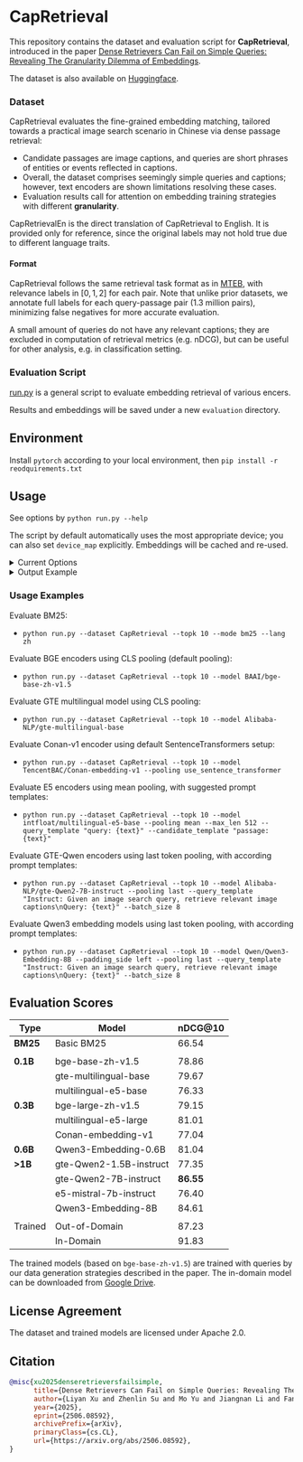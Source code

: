 # CapRetrieval

This repository contains the dataset and evaluation script for **CapRetrieval**, introduced in the paper [Dense Retrievers Can Fail on Simple Queries: Revealing The Granularity Dilemma of Embeddings](https://arxiv.org/abs/2506.08592).

The dataset is also available on [Huggingface](https://huggingface.co/datasets/lxucs/CapRetrieval).

### Dataset

CapRetrieval evaluates the fine-grained embedding matching, tailored towards a practical image search scenario in Chinese via dense passage retrieval:
- Candidate passages are image captions, and queries are short phrases of entities or events reflected in captions.
- Overall, the dataset comprises seemingly simple queries and captions; however, text encoders are shown limitations resolving these cases.
- Evaluation results call for attention on embedding training strategies with different **granularity**.

CapRetrievalEn is the direct translation of CapRetrieval to English. It is provided only for reference, since the original labels may not hold true due to different language traits.

#### Format

CapRetrieval follows the same retrieval task format as in [MTEB](https://huggingface.co/spaces/mteb/leaderboard), with relevance labels in $[0,1,2]$ for each pair.
Note that unlike prior datasets, we annotate full labels for each query-passage pair (1.3 million pairs), minimizing false negatives for more accurate evaluation.

A small amount of queries do not have any relevant captions; they are excluded in computation of retrieval metrics (e.g. nDCG), but can be useful for other analysis, e.g. in classification setting.

### Evaluation Script

[run.py](run.py) is a general script to evaluate embedding retrieval of various encers.

Results and embeddings will be saved under a new `evaluation` directory.


## Environment

Install `pytorch` according to your local environment, then `pip install -r reodquirements.txt`


## Usage

See options by `python run.py --help`

The script by default automatically uses the most appropriate device; you can also set `device_map` explicitly. Embeddings will be cached and re-used.

<details>
  <summary>Current Options</summary>

```
options:
  -h, --help            show this help message and exit
  --dataset DATASET     Dataset name
  --lang {en,zh}        Dataset language (for BM25)
  --mode {dense,bm25}   Search mode
  --model MODEL         HF model name or path
  --device_map DEVICE_MAP
                        Set model device map explicitly
  --max_len MAX_LEN     Max seq length
  --pooling {cls,mean,last,use_sentence_transformer}
                        Encoder pooling style
  --disable_normalization
                        Disable embedding normalization
  --query_template QUERY_TEMPLATE
                        Prompt template for query
  --candidate_template CANDIDATE_TEMPLATE
                        Prompt template for candidate
  --padding_side {left,right}
                        Tokenizer padding side
  --threshold THRESHOLD
                        Use results under distance threshold for evaluation
  --topk TOPK           Use top k results for evaluation
  --batch_size BATCH_SIZE
                        Eval batch size
  --result_path RESULT_PATH
                        Compute metrics of existing results directly
```
</details>

<details>
  <summary>Output Example</summary>

```
Search: 100%|██████████| 404/404 [00:00<00:00, 5315.29it/s]
Metrics for dataset CapRetrieval:
Query evaluation: reciprocal_rank @top10 = 88.70
Query evaluation: average_precision @top10 = 82.91
Query evaluation: ndcg @top10 = 78.86
Query evaluation: hit @top10 = 92.08
Query evaluation: query_precision = 38.22
Query evaluation: query_recall = 68.71
Query evaluation: pair_precision = 38.22
Query evaluation: pair_recall = 32.97
Query evaluation: query_f1 = 49.12
Query evaluation: query_f2 = 59.25
Query evaluation: pair_f1 = 35.40
Query evaluation: pair_f2 = 33.90

Saved 404 query results to evaluation/results.CapRetrieval.bge-base-zh-v1.5.top10.json
Saved report to evaluation/report.CapRetrieval.bge-base-zh-v1.5.top10.json
```
</details>

### Usage Examples

Evaluate BM25:

- `python run.py --dataset CapRetrieval --topk 10 --mode bm25 --lang zh`

Evaluate BGE encoders using CLS pooling (default pooling):

- `python run.py --dataset CapRetrieval --topk 10 --model BAAI/bge-base-zh-v1.5`

Evaluate GTE multilingual model using CLS pooling:

- `python run.py --dataset CapRetrieval --topk 10 --model Alibaba-NLP/gte-multilingual-base`

Evaluate Conan-v1 encoder using default SentenceTransformers setup:

- `python run.py --dataset CapRetrieval --topk 10 --model TencentBAC/Conan-embedding-v1 --pooling use_sentence_transformer`

Evaluate E5 encoders using mean pooling, with suggested prompt templates:

- `python run.py --dataset CapRetrieval --topk 10 --model intfloat/multilingual-e5-base --pooling mean --max_len 512 --query_template "query: {text}" --candidate_template "passage: {text}"`

Evaluate GTE-Qwen encoders using last token pooling, with according prompt templates:
    
- `python run.py --dataset CapRetrieval --topk 10 --model Alibaba-NLP/gte-Qwen2-7B-instruct --pooling last --query_template "Instruct: Given an image search query, retrieve relevant image captions\nQuery: {text}" --batch_size 8`

Evaluate Qwen3 embedding models using last token pooling, with according prompt templates:

- `python run.py --dataset CapRetrieval --topk 10 --model Qwen/Qwen3-Embedding-8B --padding_side left --pooling last --query_template "Instruct: Given an image search query, retrieve relevant image captions\nQuery: {text}" --batch_size 8`


## Evaluation Scores

| Type     | Model                   | nDCG@10   |
|----------|-------------------------|-----------|
| **BM25** | Basic BM25              | 66.54     |
|          |                         |           |
| **0.1B** | bge-base-zh-v1.5        | 78.86     |
|          | gte-multilingual-base   | 79.67     |
|          | multilingual-e5-base    | 76.33     |
| **0.3B** | bge-large-zh-v1.5       | 79.15     |
|          | multilingual-e5-large   | 81.01     |
|          | Conan-embedding-v1      | 77.04     |
| **0.6B** | Qwen3-Embedding-0.6B    | 81.04     |
| **>1B**  | gte-Qwen2-1.5B-instruct | 77.35     |
|          | gte-Qwen2-7B-instruct   | **86.55** |
|          | e5-mistral-7b-instruct  | 76.40     |
|          | Qwen3-Embedding-8B      | 84.61     |
|          |                         |           |
| Trained  | Out-of-Domain           | 87.23     |
|          | In-Domain               | 91.83     |


The trained models (based on `bge-base-zh-v1.5`) are trained with queries by our data generation strategies described in the paper. The in-domain model can be downloaded from [Google Drive](https://drive.google.com/drive/folders/1l2pvELMQPKjhAasNGaY7d14jMK0iCRhj).


## License Agreement

The dataset and trained models are licensed under Apache 2.0. 


## Citation

```bibtex
@misc{xu2025denseretrieversfailsimple,
      title={Dense Retrievers Can Fail on Simple Queries: Revealing The Granularity Dilemma of Embeddings}, 
      author={Liyan Xu and Zhenlin Su and Mo Yu and Jiangnan Li and Fandong Meng and Jie Zhou},
      year={2025},
      eprint={2506.08592},
      archivePrefix={arXiv},
      primaryClass={cs.CL},
      url={https://arxiv.org/abs/2506.08592}, 
}
```
